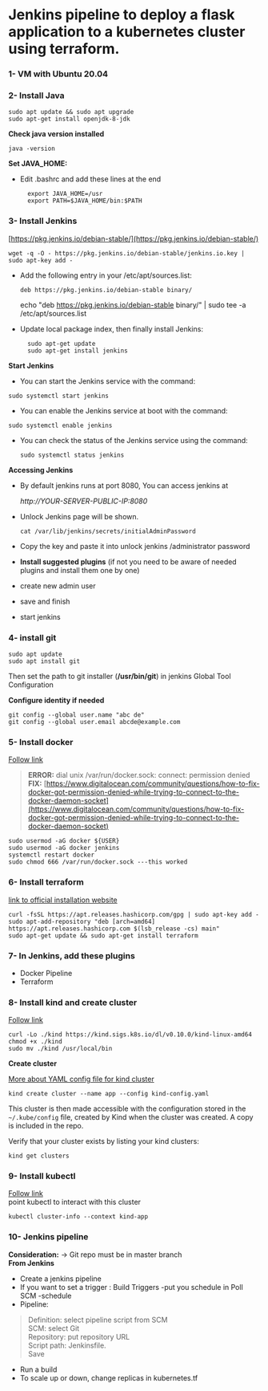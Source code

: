 # Jenkins pipeline to deploy a flask application to a kubernetes cluster using terraform. #

### 1- VM with Ubuntu 20.04  

### 2- Install Java   ###
    sudo apt update && sudo apt upgrade 
    sudo apt-get install openjdk-8-jdk

**Check java version installed**  

    java -version

**Set JAVA_HOME:**  
 
- Edit .bashrc and add these lines at the end

        export JAVA_HOME=/usr
        export PATH=$JAVA_HOME/bin:$PATH

### 3- Install Jenkins 
 
[https://pkg.jenkins.io/debian-stable/](https://pkg.jenkins.io/debian-stable/)

    wget -q -O - https://pkg.jenkins.io/debian-stable/jenkins.io.key | sudo apt-key add -  

- Add the following entry in your /etc/apt/sources.list:
    
  `deb https://pkg.jenkins.io/debian-stable binary/ ` 
  
  echo "deb https://pkg.jenkins.io/debian-stable binary/" | sudo tee -a /etc/apt/sources.list

- Update local package index, then finally install Jenkins: 
 
	    sudo apt-get update  
	    sudo apt-get install jenkins  

**Start Jenkins**  

- You can start the Jenkins service with the command:  
 
 `sudo systemctl start jenkins`  
 
- You can enable the Jenkins service at boot with the command:  
 
 `sudo systemctl enable jenkins`    
 
- You can check the status of the Jenkins service using the command:  
 
   `sudo systemctl status jenkins ` 


**Accessing Jenkins**  

- By default jenkins runs at port 8080, You can access jenkins at

    *http://YOUR-SERVER-PUBLIC-IP:8080*
 
- Unlock Jenkins page will be shown.
 
     `cat /var/lib/jenkins/secrets/initialAdminPassword`
- Copy the key and paste it into unlock jenkins /administrator password     
- **Install suggested plugins** (if not you need to be aware of needed plugins  and install them one by one)   
- create new admin user    
- save and finish    
- start jenkins  

### 4- install git ###

    sudo apt update  
    sudo apt install git  


Then set the path to git installer (**/usr/bin/git**) in jenkins Global Tool Configuration   
  
**Configure identity if needed**
   
    git config --global user.name "abc de"   
    git config --global user.email abcde@example.com

### 5- Install docker ###
[Follow link](https://www.digitalocean.com/community/tutorials/how-to-install-and-use-docker-on-ubuntu-20-04)


> **ERROR:** dial unix /var/run/docker.sock: connect: permission denied  
> **FIX:**  [https://www.digitalocean.com/community/questions/how-to-fix-docker-got-permission-denied-while-trying-to-connect-to-the-docker-daemon-socket](https://www.digitalocean.com/community/questions/how-to-fix-docker-got-permission-denied-while-trying-to-connect-to-the-docker-daemon-socket)
  
    sudo usermod -aG docker ${USER}  
    sudo usermod -aG docker jenkins  
    systemctl restart docker  
    sudo chmod 666 /var/run/docker.sock ---this worked

### 6- Install terraform ###

[link to official installation website](https://learn.hashicorp.com/tutorials/terraform/install-cli)  

    curl -fsSL https://apt.releases.hashicorp.com/gpg | sudo apt-key add -  
    sudo apt-add-repository "deb [arch=amd64] https://apt.releases.hashicorp.com $(lsb_release -cs) main"  
    sudo apt-get update && sudo apt-get install terraform

### 7- In Jenkins, add these plugins ###
 
- Docker Pipeline  
- Terraform  

### 8- Install kind and create cluster  ###
[Follow link](https://octopus.com/blog/testing-with-kind)

    curl -Lo ./kind https://kind.sigs.k8s.io/dl/v0.10.0/kind-linux-amd64  
    chmod +x ./kind  
    sudo mv ./kind /usr/local/bin  

**Create cluster**

[More about YAML config file for kind cluster](https://kind.sigs.k8s.io/docs/user/configuration/)

    kind create cluster --name app --config kind-config.yaml
This cluster is then made accessible with the configuration stored in the `~/.kube/config` file, created by Kind when the cluster was created. A copy is included in the repo. 

Verify that your cluster exists by listing your kind clusters:
  
`kind get clusters ` 

### 9- Install kubectl ###
[Follow link](https://kubernetes.io/docs/tasks/tools/install-kubectl/#install-using-native-package-management)    
point kubectl to interact with this cluster  

    kubectl cluster-info --context kind-app


### 10- Jenkins pipeline ###
**Consideration:**     -> Git repo must be in master branch  
**From Jenkins**  
- Create a jenkins pipeline  
- If you want to set a trigger : Build Triggers -put you schedule in Poll SCM -schedule  
- Pipeline:   
> Definition: select pipeline script from SCM  
> SCM: select Git  
> Repository: put repository URL  
> Script path: Jenkinsfile.  
> Save   

- Run a build  
- To scale up or down, change replicas in kubernetes.tf
